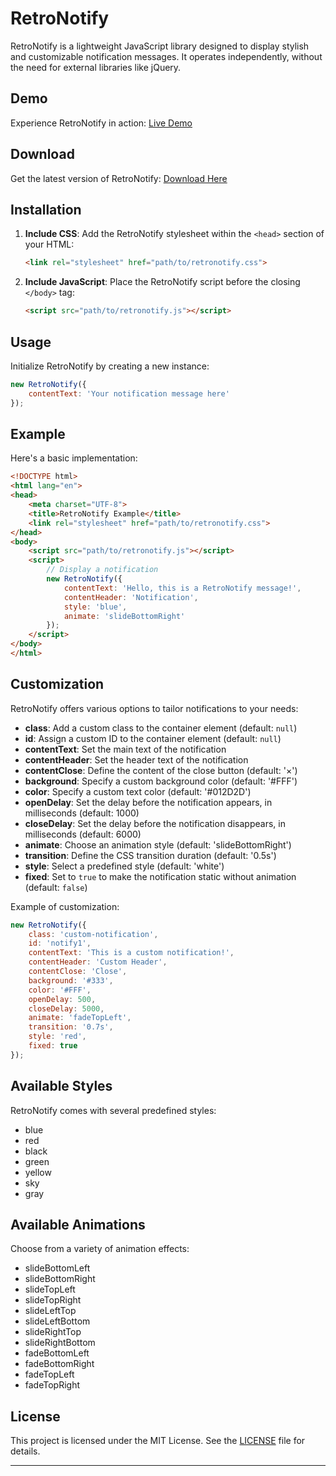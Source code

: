 # RetroNotify

RetroNotify is a lightweight JavaScript library designed to display stylish and customizable notification messages. It operates independently, without the need for external libraries like jQuery.

## Demo

Experience RetroNotify in action: [Live Demo](https://91ahmed.github.io/projects/retronotify/demo/index.html)

## Download

Get the latest version of RetroNotify: [Download Here](https://github.com/91ahmed/RetroNotify/archive/refs/heads/main.zip)

## Installation

1. **Include CSS**: Add the RetroNotify stylesheet within the `<head>` section of your HTML:

    ```html
    <link rel="stylesheet" href="path/to/retronotify.css">
    ```

2. **Include JavaScript**: Place the RetroNotify script before the closing `</body>` tag:

    ```html
    <script src="path/to/retronotify.js"></script>
    ```

## Usage

Initialize RetroNotify by creating a new instance:

```javascript
new RetroNotify({
    contentText: 'Your notification message here'
});
```

## Example

Here's a basic implementation:

```html
<!DOCTYPE html>
<html lang="en">
<head>
    <meta charset="UTF-8">
    <title>RetroNotify Example</title>
    <link rel="stylesheet" href="path/to/retronotify.css">
</head>
<body>
    <script src="path/to/retronotify.js"></script>
    <script>
        // Display a notification
        new RetroNotify({
            contentText: 'Hello, this is a RetroNotify message!',
            contentHeader: 'Notification',
            style: 'blue',
            animate: 'slideBottomRight'
        });
    </script>
</body>
</html>
```

## Customization

RetroNotify offers various options to tailor notifications to your needs:

- **class**: Add a custom class to the container element (default: `null`)
- **id**: Assign a custom ID to the container element (default: `null`)
- **contentText**: Set the main text of the notification
- **contentHeader**: Set the header text of the notification
- **contentClose**: Define the content of the close button (default: '×')
- **background**: Specify a custom background color (default: '#FFF')
- **color**: Specify a custom text color (default: '#012D2D')
- **openDelay**: Set the delay before the notification appears, in milliseconds (default: 1000)
- **closeDelay**: Set the delay before the notification disappears, in milliseconds (default: 6000)
- **animate**: Choose an animation style (default: 'slideBottomRight')
- **transition**: Define the CSS transition duration (default: '0.5s')
- **style**: Select a predefined style (default: 'white')
- **fixed**: Set to `true` to make the notification static without animation (default: `false`)

Example of customization:

```javascript
new RetroNotify({
    class: 'custom-notification',
    id: 'notify1',
    contentText: 'This is a custom notification!',
    contentHeader: 'Custom Header',
    contentClose: 'Close',
    background: '#333',
    color: '#FFF',
    openDelay: 500,
    closeDelay: 5000,
    animate: 'fadeTopLeft',
    transition: '0.7s',
    style: 'red',
    fixed: true
});
```

## Available Styles

RetroNotify comes with several predefined styles:

- blue
- red
- black
- green
- yellow
- sky
- gray

## Available Animations

Choose from a variety of animation effects:

- slideBottomLeft
- slideBottomRight
- slideTopLeft
- slideTopRight
- slideLeftTop
- slideLeftBottom
- slideRightTop
- slideRightBottom
- fadeBottomLeft
- fadeBottomRight
- fadeTopLeft
- fadeTopRight

## License

This project is licensed under the MIT License. See the [LICENSE](https://github.com/91ahmed/RetroNotify/blob/main/LICENCE) file for details.

---
